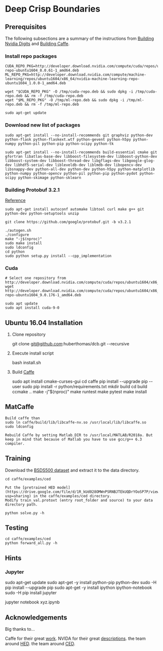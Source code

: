 # Deep Crisp Boundaries

## Prerequisites

The following subsections are a summary of the instructions from [Building Nvidia Digits](https://github.com/NVIDIA/DIGITS/blob/master/docs/BuildDigits.md) and [Building Caffe](https://github.com/NVIDIA/DIGITS/blob/master/docs/BuildCaffe.md).

### Install repo packages
    CUDA_REPO_PKG=http://developer.download.nvidia.com/compute/cuda/repos/ubuntu1604/x86_64/cuda-repo-ubuntu1604_8.0.61-1_amd64.deb
    ML_REPO_PKG=http://developer.download.nvidia.com/compute/machine-learning/repos/ubuntu1604/x86_64/nvidia-machine-learning-repo-ubuntu1604_1.0.0-1_amd64.deb

    wget "$CUDA_REPO_PKG" -O /tmp/cuda-repo.deb && sudo dpkg -i /tmp/cuda-repo.deb && rm -f /tmp/cuda-repo.deb
    wget "$ML_REPO_PKG" -O /tmp/ml-repo.deb && sudo dpkg -i /tmp/ml-repo.deb && rm -f /tmp/ml-repo.deb

    sudo apt-get update

### Download new list of packages
    sudo apt-get install --no-install-recommends git graphviz python-dev python-flask python-flaskext.wtf python-gevent python-h5py python-numpy python-pil python-pip python-scipy python-tk

    sudo apt-get install --no-install-recommends build-essential cmake git gfortran libatlas-base-dev libboost-filesystem-dev libboost-python-dev libboost-system-dev libboost-thread-dev libgflags-dev libgoogle-glog-dev libhdf5-serial-dev libleveldb-dev liblmdb-dev libopencv-dev libsnappy-dev python-all-dev python-dev python-h5py python-matplotlib python-numpy python-opencv python-pil python-pip python-pydot python-scipy python-skimage python-sklearn

### Building Protobuf 3.2.1

[Reference](https://github.com/NVIDIA/DIGITS/blob/master/docs/BuildProtobuf.md)

    sudo apt-get install autoconf automake libtool curl make g++ git python-dev python-setuptools unzip

    git clone https://github.com/google/protobuf.git -b v3.2.1

    ./autogen.sh
    ./configure
    make "-j$(nproc)"
    sudo make install
    sudo ldconfig
    cd python
    sudo python setup.py install --cpp_implementation

### Cuda

    # Select one repository from http://developer.download.nvidia.com/compute/cuda/repos/ubuntu1604/x86_64/
    wget http://developer.download.nvidia.com/compute/cuda/repos/ubuntu1604/x86_64/cuda-repo-ubuntu1604_9.0.176-1_amd64.deb

    sudo apt update
    sudo apt install cuda-9-0

## Ubuntu 16.04 Installation

1. Clone repository

    git clone git@github.com:huberthomas/dcb.git --recursive

2. Execute install script

    bash install.sh

3. Build [Caffe](https://github.com/NVIDIA/DIGITS/blob/master/docs/BuildCaffe.md)

    sudo apt install cmake-curses-gui
    cd caffe
    pip install --upgrade pip --user
    sudo pip install -r python/requirements.txt
    mkdir build
    cd build
    ccmake ..
    make -j"$(nproc)"
    make runtest
    make pytest
    make install

## MatCaffe

    Build caffe than
    sudo ln caffe/build/lib/libcaffe-nv.so /usr/local/lib/libcaffe.so
    sudo ldconfig

    Rebuild Caffe by setting Matlab_DIR to /usr/local/MATLAB/R2018a. But keep in mind that because of Matlab you have to use gcc/g++ 6.3 compiler.
    

## Training

Download the [BSDS500 dataset](http://vcl.ucsd.edu/hed/HED-BSDS.tar) and extract it to the data directory.

    cd caffe/examples/ced

    Put the [pretrained HED model](https://drive.google.com/file/d/1R_kUd028OMWnPSRNBJTEkUQDrYOoSP7P/view?usp=sharing) in the caffe/examples/ced directory.
    Modify train_val.protoxt (entry root_folder and source) to your data directory path. 

    python solve.py -h

## Testing

    cd caffe/examples/ced
    python forward_all.py -h

## Hints

### Jupyter

sudo apt-get update
sudo apt-get -y install python-pip python-dev
sudo -H pip install --upgrade pip
sudo apt-get -y install ipython ipython-notebook
sudo -H pip install jupyter

jupyter notebook  xyz.ipynb

## Acknowledgements

Big thanks to...

Caffe for their great [work](https://caffe.berkeleyvision.org/).
NVIDA for their great [descriptions](https://github.com/NVIDIA/DIGITS/blob/master/docs/BuildDigits.md).
the team around [HED](https://github.com/s9xie/hed).
the team around [CED](https://github.com/Wangyupei/CED).


